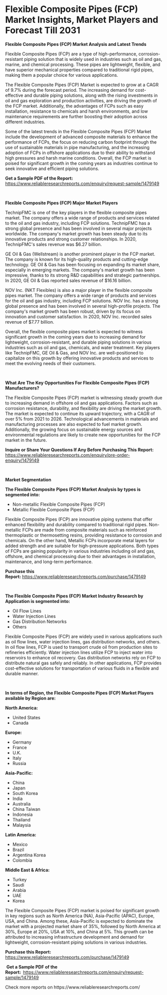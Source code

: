 <p><h1>Flexible Composite Pipes (FCP) Market Insights, Market Players and Forecast Till 2031</h1></p><p><strong>Flexible Composite Pipes (FCP) Market Analysis and Latest Trends</strong></p>
<p><p>Flexible Composite Pipes (FCP) are a type of high-performance, corrosion-resistant piping solution that is widely used in industries such as oil and gas, marine, and chemical processing. These pipes are lightweight, flexible, and have superior mechanical properties compared to traditional rigid pipes, making them a popular choice for various applications.</p><p>The Flexible Composite Pipes (FCP) Market is expected to grow at a CAGR of 9.7% during the forecast period. The increasing demand for cost-effective and durable piping solutions, along with the rising investments in oil and gas exploration and production activities, are driving the growth of the FCP market. Additionally, the advantages of FCPs such as easy installation, resistance to chemicals and harsh environments, and low maintenance requirements are further boosting their adoption across different industries.</p><p>Some of the latest trends in the Flexible Composite Pipes (FCP) Market include the development of advanced composite materials to enhance the performance of FCPs, the focus on reducing carbon footprint through the use of sustainable materials in pipe manufacturing, and the increasing adoption of FCPs in offshore applications due to their ability to withstand high pressures and harsh marine conditions. Overall, the FCP market is poised for significant growth in the coming years as industries continue to seek innovative and efficient piping solutions.</p></p>
<p><strong>Get a Sample PDF of the Report:&nbsp;</strong> <a href="https://www.reliableresearchreports.com/enquiry/request-sample/1479149">https://www.reliableresearchreports.com/enquiry/request-sample/1479149</a></p>
<p>&nbsp;</p>
<p><strong>Flexible Composite Pipes (FCP) Major Market Players</strong></p>
<p><p>TechnipFMC is one of the key players in the flexible composite pipes market. The company offers a wide range of products and services related to the oil and gas industry, including FCP solutions. TechnipFMC has a strong global presence and has been involved in several major projects worldwide. The company's market growth has been steady due to its innovative products and strong customer relationships. In 2020, TechnipFMC's sales revenue was $6.27 billion.</p><p>GE Oil & Gas (Wellstream) is another prominent player in the FCP market. The company is known for its high-quality products and cutting-edge technology. GE Oil & Gas has been focusing on expanding its market share, especially in emerging markets. The company's market growth has been impressive, thanks to its strong R&D capabilities and strategic partnerships. In 2020, GE Oil & Gas reported sales revenue of $16.16 billion.</p><p>NOV Inc. (NKT Flexibles) is also a major player in the flexible composite pipes market. The company offers a wide range of products and services for the oil and gas industry, including FCP solutions. NOV Inc. has a strong global presence and has been involved in several high-profile projects. The company's market growth has been robust, driven by its focus on innovation and customer satisfaction. In 2020, NOV Inc. recorded sales revenue of $7.77 billion.</p><p>Overall, the flexible composite pipes market is expected to witness significant growth in the coming years due to increasing demand for lightweight, corrosion-resistant, and durable piping solutions in various industries such as oil and gas, chemicals, and water treatment. Key players like TechnipFMC, GE Oil & Gas, and NOV Inc. are well-positioned to capitalize on this growth by offering innovative products and services to meet the evolving needs of their customers.</p></p>
<p>&nbsp;</p>
<p><strong>What Are The Key Opportunities For Flexible Composite Pipes (FCP) Manufacturers?</strong></p>
<p><p>The Flexible Composite Pipes (FCP) market is witnessing steady growth due to increasing demand in offshore oil and gas applications. Factors such as corrosion resistance, durability, and flexibility are driving the market growth. The market is expected to continue its upward trajectory, with a CAGR of over 5% from 2021 to 2026. Technological advancements in materials and manufacturing processes are also expected to fuel market growth. Additionally, the growing focus on sustainable energy sources and environmental regulations are likely to create new opportunities for the FCP market in the future.</p></p>
<p><strong>Inquire or Share Your Questions If Any Before Purchasing This Report:</strong> <a href="https://www.reliableresearchreports.com/enquiry/pre-order-enquiry/1479149">https://www.reliableresearchreports.com/enquiry/pre-order-enquiry/1479149</a></p>
<p>&nbsp;</p>
<p><strong>Market Segmentation</strong></p>
<p><strong>The Flexible Composite Pipes (FCP) Market Analysis by types is segmented into:</strong></p>
<p><ul><li>Non-metallic Flexible Composite Pipes (FCP)</li><li>Metallic Flexible Composite Pipes (FCP)</li></ul></p>
<p><p>Flexible Composite Pipes (FCP) are innovative piping systems that offer enhanced flexibility and durability compared to traditional rigid pipes. Non-metallic FCPs are made from composite materials such as reinforced thermoplastic or thermosetting resins, providing resistance to corrosion and chemicals. On the other hand, Metallic FCPs incorporate metal layers for added strength and are suitable for high-pressure applications. Both types of FCPs are gaining popularity in various industries including oil and gas, offshore, and chemical processing due to their advantages in installation, maintenance, and long-term performance.</p></p>
<p><strong>Purchase this Report:&nbsp;</strong><a href="https://www.reliableresearchreports.com/purchase/1479149">https://www.reliableresearchreports.com/purchase/1479149</a></p>
<p>&nbsp;</p>
<p><strong>The Flexible Composite Pipes (FCP) Market Industry Research by Application is segmented into:</strong></p>
<p><ul><li>Oil Flow Lines</li><li>Water Injection Lines</li><li>Gas Distribution Networks</li><li>Others</li></ul></p>
<p><p>Flexible Composite Pipes (FCP) are widely used in various applications such as oil flow lines, water injection lines, gas distribution networks, and others. In oil flow lines, FCP is used to transport crude oil from production sites to refineries efficiently. Water injection lines utilize FCP to inject water into reservoirs to enhance oil recovery. Gas distribution networks rely on FCP to distribute natural gas safely and reliably. In other applications, FCP provides cost-effective solutions for transportation of various fluids in a flexible and durable manner.</p></p>
<p>&nbsp;</p>
<p><strong>In terms of Region, the Flexible Composite Pipes (FCP) Market Players available by Region are:</strong></p>
<p>
    <p> <strong> North America: </strong>
        <ul>
            <li>United States</li>
            <li>Canada</li>
        </ul>
        </p> 
    <p> <strong> Europe: </strong>
        <ul>
            <li>Germany</li>
            <li>France</li>
            <li>U.K.</li>
            <li>Italy</li>
            <li>Russia</li>
        </ul>
        </p> 
    <p> <strong> Asia-Pacific: </strong>
        <ul>
            <li>China</li>
            <li>Japan</li>
            <li>South Korea</li>
            <li>India</li>
            <li>Australia</li>
            <li>China Taiwan</li>
            <li>Indonesia</li>
            <li>Thailand</li>
            <li>Malaysia</li>
        </ul>
        </p> 
    <p> <strong> Latin America: </strong>
        <ul>
            <li>Mexico</li>
            <li>Brazil</li>
            <li>Argentina Korea</li>
            <li>Colombia</li>
        </ul>
        </p> 
    <p> <strong> Middle East & Africa: </strong>
        <ul>
            <li>Turkey</li>
            <li>Saudi</li>
            <li>Arabia</li>
            <li>UAE</li>
            <li>Korea</li>
        </ul>
    </p>
    </p>
<p><p>The Flexible Composite Pipes (FCP) market is poised for significant growth in key regions such as North America (NA), Asia-Pacific (APAC), Europe, USA, and China. Among these, Asia-Pacific is expected to dominate the market with a projected market share of 35%, followed by North America at 30%, Europe at 20%, USA at 10%, and China at 5%. This growth can be attributed to increasing infrastructure development and demand for lightweight, corrosion-resistant piping solutions in various industries.</p></p>
<p><strong>Purchase this Report: </strong><a href="https://www.reliableresearchreports.com/purchase/1479149">https://www.reliableresearchreports.com/purchase/1479149</a></p>
<p>&nbsp;<strong>Get a Sample PDF of the Report:&nbsp;&nbsp;</strong><a href="https://www.reliableresearchreports.com/enquiry/request-sample/1479149">https://www.reliableresearchreports.com/enquiry/request-sample/1479149</a></p>
<p><strong></strong></p>
<p>Check more reports on https://www.reliableresearchreports.com/</p>
